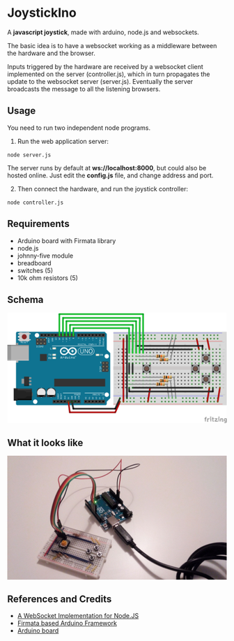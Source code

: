JoystickIno
=====================
A **javascript joystick**, made with arduino, node.js and websockets.

The basic idea is to have a websocket working as a middleware between the hardware and the browser. 

Inputs triggered by the hardware are received by a websocket client implemented on the server (controller.js), which in turn propagates the update to the websocket server (server.js). Eventually the server broadcasts the message to all the listening browsers. 


Usage
----
You need to run two independent node programs.

1. Run the web application server:
```
node server.js
``` 
The server runs by default at **ws://localhost:8000**, but could also be hosted online. Just edit the **config.js** file, and change address and port.

2. Then connect the hardware, and run the joystick controller:
```
node controller.js
```


Requirements
----
- Arduino board with Firmata library
- node.js
- johnny-five module
- breadboard
- switches (5)
- 10k ohm resistors (5)


Schema
----
![schema][1]


What it looks like
----
![picture][2]


References and Credits
----
- [A WebSocket Implementation for Node.JS][3]
- [Firmata based Arduino Framework][4]
- [Arduino board][5]

[1]: https://github.com/arcadeJHS/joystickIno/blob/master/schema/joystickIno.png?raw=true
[2]: https://github.com/arcadeJHS/joystickIno/blob/master/schema/img.jpg?raw=true
[3]: https://github.com/Worlize/WebSocket-Node
[4]: https://github.com/rwaldron/johnny-five
[5]: http://arduino.cc/